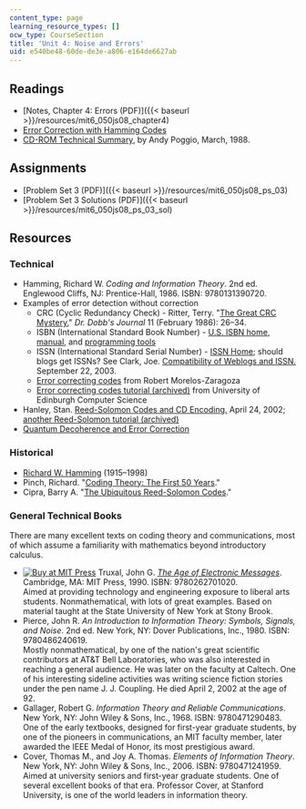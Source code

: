 ```yaml
---
content_type: page
learning_resource_types: []
ocw_type: CourseSection
title: 'Unit 4: Noise and Errors'
uid: e540be48-60de-de3e-a806-e164de6627ab
---
```


Readings
--------

*   [Notes, Chapter 4: Errors (PDF)]({{< baseurl >}}/resources/mit6_050js08_chapter4)
*   [Error Correction with Hamming Codes](http://www2.rad.com/networks/1994/err_con/hamming.htm)
*   [CD-ROM Technical Summary](http://pauillac.inria.fr/~lang/hotlist/cdrom/Documents/tech-summary.html), by Andy Poggio, March, 1988.

Assignments
-----------

*   [Problem Set 3 (PDF)]({{< baseurl >}}/resources/mit6_050js08_ps_03)
*   [Problem Set 3 Solutions (PDF)]({{< baseurl >}}/resources/mit6_050js08_ps_03_sol)

Resources
---------

### Technical

*   Hamming, Richard W. _Coding and Information Theory_. 2nd ed. Englewood Cliffs, NJ: Prentice-Hall, 1986. ISBN: 9780131390720.
*   Examples of error detection without correction
    *   CRC (Cyclic Redundancy Check) - Ritter, Terry. "[The Great CRC Mystery.](http://www.ciphersbyritter.com/ARTS/CRCMYST.HTM)" _Dr. Dobb's Journal_ 11 (February 1986): 26–34.
    *   ISBN (International Standard Book Number) - [U.S. ISBN home](http://www.isbn.org/standards/home/index.asp), [manual](http://www.isbn.org/standards/home/isbn/international/ISBNmanual.asp), and [programming tools](https://www.isbn-international.org/content/tools-and-resources)
    *   ISSN (International Standard Serial Number) - [ISSN Home](http://www.issn.org/); should blogs get ISSNs? See Clark, Joe. [Compatibility of Weblogs and ISSN.](http://fawny.org/issn/compatibility/) September 22, 2003.
    *   [Error correcting codes](http://www.eccpage.com/) from Robert Morelos-Zaragoza
    *   [Error correcting codes tutorial (archived)](http://web.archive.org/web/20080211080148/http://www.dcs.ed.ac.uk/home/stg/pub/E/ecc.html) from University of Edinburgh Computer Science
*   Hanley, Stan. [Reed-Solomon Codes and CD Encoding.](https://web.archive.org/web/20180917213045/https://www.usna.edu/Users/math/wdj/_files/documents/reed-sol.htm) April 24, 2002; [another Reed-Solomon tutorial (archived)](http://web.archive.org/web/20080212023118/http://www.4i2i.com/reed_solomon_codes.htm)
*   [Quantum Decoherence and Error Correction](http://theory.caltech.edu/~quic/errors.html)

### Historical

*   [Richard W. Hamming](http://www-groups.dcs.st-andrews.ac.uk/~history/Biographies/Hamming.html) (1915–1998)
*   Pinch, Richard. "[Coding Theory: The First 50 Years](http://www.pass.maths.org.uk/issue3/codes/index.html)."
*   Cipra, Barry A. "[The Ubiquitous Reed-Solomon Codes](http://www.eccpage.com/reed_solomon_codes.html)."

### General Technical Books

There are many excellent texts on coding theory and communications, most of which assume a familiarity with mathematics beyond introductory calculus.

*   [![Buy at MIT Press](/images/mp_logo.gif)](https://mitpress.mit.edu/9780262701020) Truxal, John G. [_The Age of Electronic Messages_](https://mitpress.mit.edu/books/age-electronic-messages). Cambridge, MA: MIT Press, 1990. ISBN: 9780262701020.  
    Aimed at providing technology and engineering exposure to liberal arts students. Nonmathematical, with lots of great examples. Based on material taught at the State University of New York at Stony Brook.
*   Pierce, John R. _An Introduction to Information Theory: Symbols, Signals, and Noise_. 2nd ed. New York, NY: Dover Publications, Inc., 1980. ISBN: 9780486240619.  
    Mostly nonmathematical, by one of the nation's great scientific contributors at AT&T Bell Laboratories, who was also interested in reaching a general audience. He was later on the faculty at Caltech. One of his interesting sideline activities was writing science fiction stories under the pen name J. J. Coupling. He died April 2, 2002 at the age of 92.
*   Gallager, Robert G. _Information Theory and Reliable Communications_. New York, NY: John Wiley & Sons, Inc., 1968. ISBN: 9780471290483.  
    One of the early textbooks, designed for first-year graduate students, by one of the pioneers in communications, an MIT faculty member, later awarded the IEEE Medal of Honor, its most prestigious award.
*   Cover, Thomas M., and Joy A. Thomas. _Elements of Information Theory_. New York, NY: John Wiley & Sons, Inc., 2006. ISBN: 9780471241959.  
    Aimed at university seniors and first-year graduate students. One of several excellent books of that era. Professor Cover, at Stanford University, is one of the world leaders in information theory.